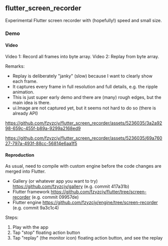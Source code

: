 ## flutter_screen_recorder

Experimental Flutter screen recorder with (hopefully!) speed and small size.

### Demo

#### Video

Video 1: Record all frames into byte array.
Video 2: Replay from byte array.

Remarks:

* Replay is deliberately "janky" (slow) because I want to clearly show each frame.
* It captures every frame in full resolution and full details, e.g. the ripple animation.
* This is just super early demo and there are (many) rough edges, but the main idea is there.
* ui.Image are not captured yet, but it seems not hard to do so (there is already API)

https://github.com/fzyzcjy/flutter_screen_recorder/assets/5236035/3a2a9298-659c-455f-b89a-9299a2168ed9

https://github.com/fzyzcjy/flutter_screen_recorder/assets/5236035/69a76027-797a-493f-88cc-56814e6aa1f5

#### Reproduction

As usual, need to compile with custom engine before the code changes are merged into Flutter.

* Gallery (or whatever app you want to try) https://github.com/fzyzcjy/gallery (e.g. commit 417a31b)
* Flutter framework https://github.com/fzyzcjy/flutter/tree/screen-recorder (e.g. commit 09957de)
* Flutter engine https://github.com/fzyzcjy/engine/tree/screen-recorder (e.g. commit 9a3c1c4)

Steps:

1. Play with the app
2. Tap "stop" floating action button
3. Tap "replay" (the monitor icon) floating action button, and see the replay
